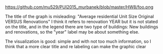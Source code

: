 https://github.com/mu529/PUI2015_murbanek/blob/master/HW8/foo.png

The title of the graph is misleading: "Average residential Unit Size Original VERSUS Renovations" 
I think it refers to renovation YEAR but it is not stated on the title, and in the legend there are two type of buildings: New buildings and renovations, so the "year" label may be about something else.

The visualization is good: simple and with not too much information, so I think that a  more clear title and re labeling can make the graphic clear 
